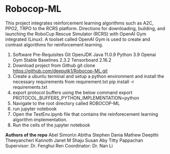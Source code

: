 # Robocop-ML
This project integrates reinforcement learning algorithms such as A2C, PPO2, TRPO to the RCRS platform.
Directions for downloading, building, and launching the RoboCup Rescue Simulator (RCRS) with OpenAI Gym integrated (Linux). A toolset called OpenAI Gym is used to create and contrast algorithms for reinforcement learning.
1. Software Pre-Requisites
    Git
    OpenJDK Java 11.0.9
    Python 3.9
    Openai Gym
    Stable Baselines 2.3.2
    Tensorboard 2.16.2
2. Download project from Github
    git clone https://github.com/deeputk1/Robocop-ML.git
3. Create a ubuntu terminal and setup a python environment and install the necessary requirements from requirement.txt
    pip install -r requirements.txt
4. export protocol buffers using the below command
    export PROTOCOL_BUFFERS_PYTHON_IMPLEMENTATION=python
5. Navigate to the root directory called ROBOCOP-ML 
6. run jupyter notebook
7. Open the TestEnv.ipynb file that contains the reinforecement learning algorithm implementation.
8. Run the cells of the jupyter notebook

**Authors of the repo**
Abel Simon\n
Abitha Stephen
Dania Mathew
Deepthi Theeyancheri Kannoth
Janet M Shaju
Susan Aby
Titty Pappachan
Supervisor: Dr. Fenghui Ren
Coordinator: Dr. Nan Li
